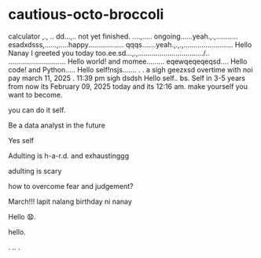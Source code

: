 # cautious-octo-broccoli
calculator ,.,
..
dd...,..
not yet finished. ....,.....
ongoing......yeah.,.,...........
esadxdsss,......,.....happy..................
qqqs.......yeah.,.,.,.........................
Hello Nanay I greeted you today too.ee.sd...,.,................................./..
.............................
Hello world! and momee.........
eqewqeqeqeqsd....
Hello code! and Python.....
Hello self!nsjs.......
 .
.
a sigh geezxsd
overtime with noi pay march 11, 2025 . 11:39 pm sigh
dsdsh
Hello self..
bs.
Self in 3-5 years from now its February 09, 2025 today and its 12:16 am. make yourself you want to become.

you can do it self.

Be a data analyst in the future

Yes self

Adulting is h-a-r.d. and exhaustinggg

adulting is scary 

how to overcome fear and judgement?


March!!! lapit nalang birthday ni nanay

Hello 😧.

hello.

. .. .
<!-- This will be a calculator not yet finish and its ongoing. 


Ongoing calculator program

octo octo

hello

hellooo

Feb 19, 2025 health link, city hall, baranggay hall at 1 pm police station
.

go forward 
